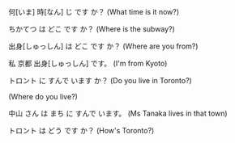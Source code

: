 何[いま] 時[なん] じ です か？  (What time is it now?)

ちかてつ は どこ です か？  (Where is the subway?)

出身[しゅっしん] は どこ です か？ (Where are you from?)

私 京都 出身[しゅっしん] です。 (I'm from Kyoto)

トロント に すんで います か？ (Do you live in Toronto?)

(Where do you live?)

中山 さん は まち に すんで います。 (Ms Tanaka lives in that town)

トロント は どう です か？ (How's Toronto?)

